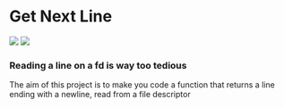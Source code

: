 # Get Next Line
![](https://img.shields.io/badge/Language-C-blue)
![](https://img.shields.io/badge/School-42-black)
### Reading a line on a fd is way too tedious
<p>
The aim of this project is to make you code a function that returns a line ending with a newline, read from a file descriptor
